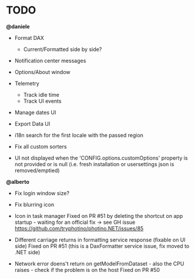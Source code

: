 # TODO

**@daniele**
- Format DAX
    - Current/Formatted side by side?

- Notification center messages
- Options/About window
- Telemetry 
    - Track idle time
    - Track UI events

- Manage dates UI
- Export Data UI
- i18n search for the first locale with the passed region
- Fix all custom sorters
- UI not displayed when the 'CONFIG.options.customOptions' property is not provided or is null (i.e. fresh installation or usersettings json is removed/emptied)

**@alberto**
- Fix login window size?
- Fix blurring icon

- Icon in task manager
    Fixed on PR #51 by deleting the shortcut on app startup - waiting for an official fix -> see GH issue https://github.com/tryphotino/photino.NET/issues/85
- Different carriage returns in formatting service response (fixable on UI side)
    Fixed on PR #51 (this is a DaxFormatter service issue, fix moved to .NET side)
- Network error doens't return on getModelFromDataset - also the CPU raises - check if the problem is on the host
    Fixed on PR #50